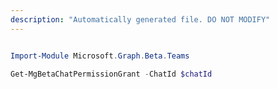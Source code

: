 ```yaml
---
description: "Automatically generated file. DO NOT MODIFY"
---
```


```powershell

Import-Module Microsoft.Graph.Beta.Teams

Get-MgBetaChatPermissionGrant -ChatId $chatId

```